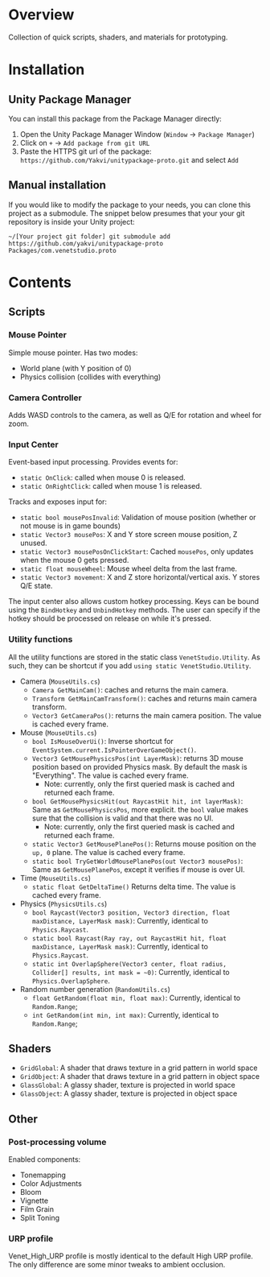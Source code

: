 # Overview

Collection of quick scripts, shaders, and materials for prototyping.

# Installation

## Unity Package Manager

You can install this package from the Package Manager directly:
1. Open the Unity Package Manager Window (`Window` -> `Package Manager`)
2. Click on `+` -> `Add package from git URL`
3. Paste the HTTPS git url of the package: `https://github.com/Yakvi/unitypackage-proto.git` and select `Add`

## Manual installation

If you would like to modify the package to your needs, you can clone this project as a submodule. The snippet below presumes that your
your git repository is inside your Unity project:

```
~/[Your project git folder] git submodule add https://github.com/yakvi/unitypackage-proto Packages/com.venetstudio.proto  
```

# Contents

## Scripts

### Mouse Pointer

Simple mouse pointer. Has two modes:

* World plane (with Y position of 0)
* Physics collision (collides with everything)

### Camera Controller

Adds WASD controls to the camera, as well as Q/E for rotation and wheel for zoom.

### Input Center

Event-based input processing. Provides events for:

* `static OnClick`: called when mouse 0 is released.
* `static OnRightClick`: called when mouse 1 is released.

Tracks and exposes input for:

* `static bool mousePosInvalid`: Validation of mouse position (whether or not mouse is in game bounds)
* `static Vector3 mousePos`: X and Y store screen mouse position, Z unused.
* `static Vector3 mousePosOnClickStart`: Cached `mousePos`, only updates when the mouse 0 gets pressed.
* `static float mouseWheel`: Mouse wheel delta from the last frame.
* `static Vector3 movement`: X and Z store horizontal/vertical axis. Y stores Q/E state.

The input center also allows custom hotkey processing. Keys can be bound using the `BindHotkey` and `UnbindHotkey`
methods. The user can specify if the hotkey should be processed on release on while it's pressed.

### Utility functions

All the utility functions are stored in the static class `VenetStudio.Utility`. As such, they can be shortcut if you
add `using static VenetStudio.Utility`.

* Camera (`MouseUtils.cs`)
    * `Camera GetMainCam()`: caches and returns the main camera.
    * `Transform GetMainCamTransform()`: caches and returns main camera transform.
    * `Vector3 GetCameraPos()`: returns the main camera position. The value is cached every frame.
* Mouse (`MouseUtils.cs`)
    * `bool IsMouseOverUi()`: Inverse shortcut for `EventSystem.current.IsPointerOverGameObject()`.
    * `Vector3 GetMousePhysicsPos(int LayerMask)`: returns 3D mouse position based on provided Physics mask. By default
      the mask is "Everything". The value is cached every frame.
        * Note: currently, only the first queried mask is cached and returned each frame.
    * `bool GetMousePhysicsHit(out RaycastHit hit, int layerMask)`: Same as `GetMousePhysicsPos`, more explicit.
      the `bool` value makes sure that the collision is valid and that there was no UI.
        * Note: currently, only the first queried mask is cached and returned each frame.
    * `static Vector3 GetMousePlanePos()`: Returns mouse position on the `up, 0` plane. The value is cached every frame.
    * `static bool TryGetWorldMousePlanePos(out Vector3 mousePos)`: Same as `GetMousePlanePos`, except it verifies if
      mouse is over UI.
* Time (`MouseUtils.cs`)
    * `static float GetDeltaTime()` Returns delta time. The value is cached every frame.
* Physics (`PhysicsUtils.cs`)
    * `bool Raycast(Vector3 position, Vector3 direction, float maxDistance, LayerMask mask)`: Currently, identical
      to `Physics.Raycast`.
    * `static bool Raycast(Ray ray, out RaycastHit hit, float maxDistance, LayerMask mask)`: Currently, identical
      to `Physics.Raycast`.
    * `static int OverlapSphere(Vector3 center, float radius, Collider[] results, int mask = ~0)`: Currently, identical
      to `Physics.OverlapSphere`.
* Random number generation (`RandomUtils.cs`)
    * `float GetRandom(float min, float max)`: Currently, identical to `Random.Range`;
    * `int GetRandom(int min, int max)`: Currently, identical to `Random.Range`;

## Shaders

* `GridGlobal`: A shader that draws texture in a grid pattern in world space
* `GridObject`: A shader that draws texture in a grid pattern in object space
* `GlassGlobal`: A glassy shader, texture is projected in world space
* `GlassObject`: A glassy shader, texture is projected in object space

## Other

### Post-processing volume

Enabled components:

* Tonemapping
* Color Adjustments
* Bloom
* Vignette
* Film Grain
* Split Toning

### URP profile

Venet_High_URP profile is mostly identical to the default High URP profile. The only difference are some minor tweaks to
ambient occlusion. 